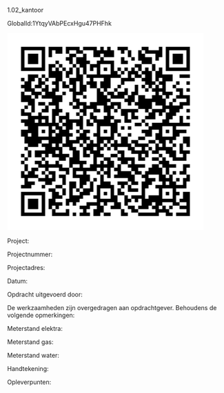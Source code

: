1.02_kantoor

GlobalId:1YtqyVAbPEcxHgu47PHFhk

![picture](https://github.com/C-Claus/Data-Files/blob/master/QR_codes/KDV/1.02_kantoor.png)

Project:

Projectnummer:

Projectadres:

Datum:

Opdracht uitgevoerd door:

De werkzaamheden zijn overgedragen aan opdrachtgever. Behoudens de volgende opmerkingen:

Meterstand elektra:

Meterstand gas:

Meterstand water:

Handtekening:

Opleverpunten:
